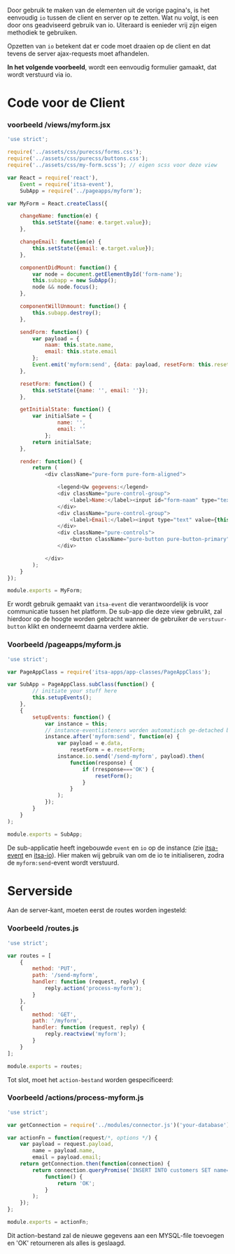 Door gebruik te maken van de elementen uit de vorige pagina's, is het eenvoudig `io` tussen de client en server op te zetten. Wat nu volgt, is een door ons geadviseerd gebruik van io. Uiteraard is eenieder vrij zijn eigen methodiek te gebruiken.

Opzetten van `io` betekent dat er code moet draaien op de client en dat tevens de server ajax-requests moet afhandelen.

**In het volgende voorbeeld**, wordt een eenvoudig formulier gamaakt, dat wordt verstuurd via io.

# Code voor de Client

### voorbeeld /views/myform.jsx
```js
'use strict';

require('../assets/css/purecss/forms.css');
require('../assets/css/purecss/buttons.css');
require('../assets/css/my-form.scss'); // eigen scss voor deze view

var React = require('react'),
    Event = require('itsa-event'),
    SubApp = require('../pageapps/myform');

var MyForm = React.createClass({

    changeName: function(e) {
        this.setState({name: e.target.value});
    },

    changeEmail: function(e) {
        this.setState({email: e.target.value});
    },

    componentDidMount: function() {
        var node = document.getElementById('form-name');
        this.subapp = new SubApp();
        node && node.focus();
    },

    componentWillUnmount: function() {
        this.subapp.destroy();
    },

    sendForm: function() {
        var payload = {
            naam: this.state.name,
            email: this.state.email
        };
        Event.emit('myform:send', {data: payload, resetForm: this.resetForm});
    },

    resetForm: function() {
        this.setState({name: '', email: ''});
    },

    getInitialState: function() {
        var initialSate = {
                name: '',
                email: ''
            };
        return initialSate;
    },

    render: function() {
        return (
            <div className="pure-form pure-form-aligned">

                <legend>Uw gegevens:</legend>
                <div className="pure-control-group">
                    <label>Name:</label><input id="form-naam" type="text" value={this.state.naam} onChange={this.changeName} />
                </div>
                <div className="pure-control-group">
                    <label>Email:</label><input type="text" value={this.state.email} onChange={this.changeEmail} />
                </div>
                <div className="pure-controls">
                    <button className="pure-button pure-button-primary" onClick={this.sendForm}>Verstuur</button>
                </div>

            </div>
        );
    }
});

module.exports = MyForm;

```

Er wordt gebruik gemaakt van `itsa-event` die verantwoordelijk is voor communicatie tussen het platform. De sub-app die deze view gebruikt, zal hierdoor op de hoogte worden gebracht wanneer de gebruiker de `verstuur-button` klikt en onderneemt daarna verdere aktie.


### Voorbeeld /pageapps/myform.js
```js
'use strict';

var PageAppClass = require('itsa-apps/app-classes/PageAppClass');

var SubApp = PageAppClass.subClass(function() {
        // initiate your stuff here
        this.setupEvents();
    },
    {
        setupEvents: function() {
            var instance = this;
            // instance-eventlisteners worden automatisch ge-detached bij destruction
            instance.after('myform:send', function(e) {
                var payload = e.data,
                    resetForm = e.resetForm;
                instance.io.send('/send-myform', payload).then(
                    function(response) {
                        if (rresponse==='OK') {
                            resetForm();
                        }
                    }
                );
            });
        }
    }
);

module.exports = SubApp;
```

De sub-applicatie heeft ingebouwde `event` en `io` op de instance (zie [itsa-event](http://itsa.io/docs/itsa-event) en [itsa-io](http://itsa.io/docs/itsa-io)). Hier maken wij gebruik van om de io te initialiseren, zodra de `myform:send`-event wordt verstuurd.


# Serverside

Aan de server-kant, moeten eerst de routes worden ingesteld:

### Voorbeeld /routes.js
```js
'use strict';

var routes = [
    {
        method: 'PUT',
        path: '/send-myform',
        handler: function (request, reply) {
            reply.action('process-myform');
        }
    },
    {
        method: 'GET',
        path: '/myform',
        handler: function (request, reply) {
            reply.reactview('myform');
        }
    }
];

module.exports = routes;
```

Tot slot, moet het `action-bestand` worden gespecificeerd:

### Voorbeeld /actions/process-myform.js
```js
'use strict';

var getConnection = require('../modules/connector.js')('your-database');

var actionFn = function(request/*, options */) {
    var payload = request.payload,
        name = payload.name,
        email = payload.email;
    return getConnection.then(function(connection) {
        return connection.queryPromise('INSERT INTO customers SET name=?, email=?', [name, email]).then(
            function() {
                return 'OK';
            }
        );
    });
};

module.exports = actionFn;
```

Dit action-bestand zal de nieuwe gegevens aan een MYSQL-file toevoegen en 'OK' retourneren als alles is geslaagd.